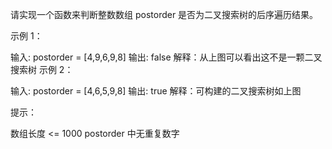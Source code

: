 请实现一个函数来判断整数数组 postorder 是否为二叉搜索树的后序遍历结果。

 

示例 1：



输入: postorder = [4,9,6,9,8]
输出: false 
解释：从上图可以看出这不是一颗二叉搜索树
示例 2：



输入: postorder = [4,6,5,9,8]
输出: true 
解释：可构建的二叉搜索树如上图
 

提示：

数组长度 <= 1000
postorder 中无重复数字
 